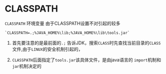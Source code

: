 CLASSPATH
=========

`CLASSPATH` 环境变量
    由于CLASSPATH设置不对引起的较多

    `CLASSPATH=.;%JAVA_HOME%\lib;%JAVA_HOME%\lib\tools.jar`

1. 首先要注意的是最前面的`.;`
    告诉JDK，搜索`CLASS`时先查找当前目录的`CLASS`文件,由于`LINUX`的安全机制引起的，

2. `CLASSPATH`后面指定了`tools.jar`该具体文件，是由java语言的   `import`机制和`jar`机制决定的

